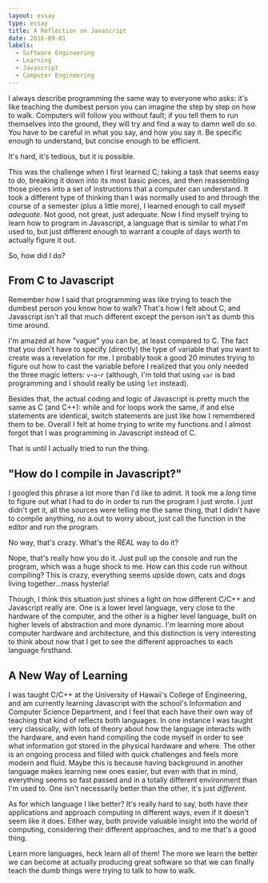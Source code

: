 ```yaml
---
layout: essay
type: essay
title: A Reflection on Javascript
date: 2016-09-01
labels:
  - Software Engineering
  - Learning
  - Javascript
  - Computer Engineering
---
```


I always describe programming the same way to everyone who asks: it's like teaching the dumbest person you can imagine the step by step on how to walk. Computers will follow you without fault; if you tell them to run themselves into the ground, they will try and find a way to damn well do so. You have to be careful in what you say, and how you say it. Be specific enough to understand, but concise enough to be efficient.

It's hard, it's tedious, but it is possible.

This was the challenge when I first learned C; taking a task that seems easy to do, breaking it down into its most basic pieces, and then reassembling those pieces into a set of instructions that a computer can understand. It took a different type of thinking than I was normally used to and through the course of a semester (plus a little more), I learned enough to call myself <i>adequate</i>. Not good, not great, just adequate. Now I find myself trying to learn how to program in Javascript, a language that is similar to what I'm used to, but just different enough to warrant a couple of days worth to actually figure it out.

So, how did I do?

## From C to Javascript

Remember how I said that programming was like trying to teach the dumbest person you know how to walk? That's how I felt about C, and Javascript isn't all that much different except the person isn't as dumb this time around. 

I'm amazed at how "vague" you can be, at least compared to C. The fact that you don't have to specify (directly) the type of variable that you want to create was a revelation for me. I probably took a good 20 minutes trying to figure out how to cast the variable before I realized that you only needed the three magic letters: ```v```-```a```-```r``` (although, I'm told that using ```var``` is bad programming and I should really be using ```let``` instead). 

Besides that, the actual coding and logic of Javascript is pretty much the same as C (and C++): while and for loops work the same, if and else statements are identical, switch statements are just like how I remembered them to be. Overall I felt at home trying to write my functions and I almost forgot that I was programming in Javascript instead of C.

That is until I actually tried to run the thing.

## "How do I compile in Javascript?"

I googled this phrase a lot more than I'd like to admit. It took me a <i>long</i> time to figure out what I had to do in order to run the program I just wrote. I just didn't get it, all the sources were telling me the same thing, that I didn't have to compile anything, no a.out to worry about, just call the function in the editor and run the program. 

No way, that's crazy. What's the <i>REAL</i> way to do it?

Nope, that's really how you do it. Just pull up the console and run the program, which was a huge shock to me. How can this code run without compiling? This is crazy, everything seems upside down, cats and dogs living together...mass hysteria!

Though, I think this situation just shines a light on how different C/C++ and Javascript really are. One is a lower level language, very close to the hardware of the computer, and the other is a higher level language, built on higher levels of abstraction and more dynamic. I'm learning more about computer hardware and architecture, and this distinction is very interesting to think about now that I get to see the different approaches to each language firsthand.

## A New Way of Learning

I was taught C/C++ at the University of Hawaii's College of Engineering, and am currently learning Javascript with the school's Information and Computer Science Department, and I feel that each have their own way of teaching that kind of reflects both languages. In one instance I was taught very classically, with lots of theory about how the language interacts with the hardware, and even hand compiling the code myself in order to see what information got stored in the physical hardware and where. The other is an ongoing process and filled with quick challenges and feels more modern and fluid. Maybe this is because having background in another language makes learning new ones easier, but even with that in mind, everything seems so fast passed and in a totally different environment than I'm used to. One isn't necessarily better than the other, it's just <i>different</i>. 

As for which language I like better? It's really hard to say, both have their applications and approach computing in different ways, even if it doesn't seem like it does. Either way, both provide valuable insight into the world of computing, considering their different approaches, and to me that's a good thing. 

Learn more languages, heck learn all of them! The more we learn the better we can become at actually producing great software so that we can finally teach the dumb things were trying to talk to how to walk.



